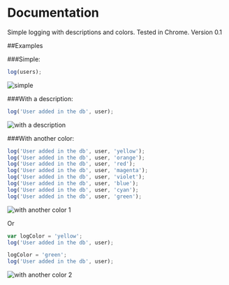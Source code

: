 Documentation
=============

Simple logging with descriptions and colors. Tested in Chrome. Version 0.1

##Examples

###Simple:
```javascript
log(users);
```
![simple](https://raw.github.com/ggregoire/log.js/master/img/01.png)

###With a description:
```javascript
log('User added in the db', user);
```
![with a description](https://raw.github.com/ggregoire/log.js/master/img/02.png)

###With another color:

```javascript
log('User added in the db', user, 'yellow');
log('User added in the db', user, 'orange');
log('User added in the db', user, 'red');
log('User added in the db', user, 'magenta');
log('User added in the db', user, 'violet');
log('User added in the db', user, 'blue');
log('User added in the db', user, 'cyan');
log('User added in the db', user, 'green');
```
![with another color 1](https://raw.github.com/ggregoire/log.js/master/img/03.png)

Or

```javascript
var logColor = 'yellow';
log('User added in the db', user);

logColor = 'green';
log('User added in the db', user);
```
![with another color 2](https://raw.github.com/ggregoire/log.js/master/img/04.png)
